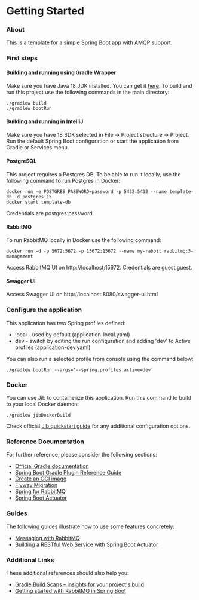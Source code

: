 # Getting Started

### About

This is a template for a simple Spring Boot app with AMQP support.

### First steps

#### Building and running using Gradle Wrapper

Make sure you have Java 18 JDK installed. You can get it [here](https://adoptium.net/temurin/releases/?version=18).
To build and run this project use the following commands in the main directory:
```
./gradlew build
./gradlew bootRun
```

#### Building and running in IntelliJ

Make sure you have 18 SDK selected in File -> Project structure -> Project.
Run the default Spring Boot configuration or start the application from Gradle or Services menu.

#### PostgreSQL

This project requires a Postgres DB. To be able to run it locally, 
use the following command to run Postgres in Docker:
```
docker run -e POSTGRES_PASSWORD=password -p 5432:5432 --name template-db -d postgres:15
docker start template-db
```
Credentials are postgres:password.

#### RabbitMQ

To run RabbitMQ locally in Docker use the following command:
```
docker run -d -p 5672:5672 -p 15672:15672 --name my-rabbit rabbitmq:3-management
```
Access RabbitMQ UI on http://localhost:15672. Credentials are guest:guest.

#### Swagger UI

Access Swagger UI on http://localhost:8080/swagger-ui.html

### Configure the application

This application has two Spring profiles defined:
* local - used by default (application-local.yaml)
* dev - switch by editing the run configuration and adding 'dev' to Active profiles (application-dev.yaml)

You can also run a selected profile from console using the command below:
```
./gradlew bootRun --args='--spring.profiles.active=dev'
```

### Docker

You can use Jib to containerize this application. Run this command to build to your local Docker daemon:
```
./gradlew jibDockerBuild
```
Check official [Jib quickstart guide](https://github.com/GoogleContainerTools/jib/tree/master/jib-gradle-plugin#quickstart)
for any additional configuration options.

### Reference Documentation

For further reference, please consider the following sections:

* [Official Gradle documentation](https://docs.gradle.org)
* [Spring Boot Gradle Plugin Reference Guide](https://docs.spring.io/spring-boot/docs/3.0.5/gradle-plugin/reference/html/)
* [Create an OCI image](https://docs.spring.io/spring-boot/docs/3.0.5/gradle-plugin/reference/html/#build-image)
* [Flyway Migration](https://docs.spring.io/spring-boot/docs/3.0.5/reference/htmlsingle/#howto.data-initialization.migration-tool.flyway)
* [Spring for RabbitMQ](https://docs.spring.io/spring-boot/docs/3.0.5/reference/htmlsingle/#messaging.amqp)
* [Spring Boot Actuator](https://docs.spring.io/spring-boot/docs/3.0.5/reference/htmlsingle/#actuator)

### Guides

The following guides illustrate how to use some features concretely:

* [Messaging with RabbitMQ](https://spring.io/guides/gs/messaging-rabbitmq/)
* [Building a RESTful Web Service with Spring Boot Actuator](https://spring.io/guides/gs/actuator-service/)

### Additional Links

These additional references should also help you:

* [Gradle Build Scans – insights for your project's build](https://scans.gradle.com#gradle)
* [Getting started with RabbitMQ in Spring Boot](https://medium.com/javarevisited/getting-started-with-rabbitmq-in-spring-boot-6323b9179247)